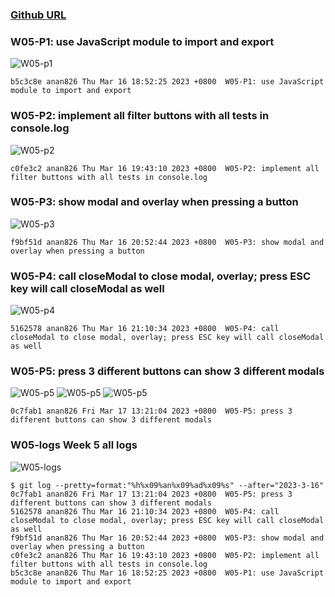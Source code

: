 ### [Github URL](https://github.com/anan826/1112-1N-js-demo-211410658.git)

### W05-P1: use JavaScript module to import and export

![W05-p1](https://slyliryvslfzxeqslixp.supabase.co/storage/v1/object/public/demo-58/md_1N_img/w05-p1.png)

```
b5c3c8e anan826 Thu Mar 16 18:52:25 2023 +0800  W05-P1: use JavaScript module to import and export
```

### W05-P2: implement all filter buttons with all tests in console.log

![W05-p2](https://slyliryvslfzxeqslixp.supabase.co/storage/v1/object/public/demo-58/md_1N_img/w05-p2.png)

```
c0fe3c2 anan826 Thu Mar 16 19:43:10 2023 +0800  W05-P2: implement all filter buttons with all tests in console.log
```

### W05-P3: show modal and overlay when pressing a button

![W05-p3](https://slyliryvslfzxeqslixp.supabase.co/storage/v1/object/public/demo-58/md_1N_img/w05-p3.png)

```
f9bf51d anan826 Thu Mar 16 20:52:44 2023 +0800  W05-P3: show modal and overlay when pressing a button
```

### W05-P4: call closeModal to close modal, overlay; press ESC key will call closeModal as well

![W05-p4](https://slyliryvslfzxeqslixp.supabase.co/storage/v1/object/public/demo-58/md_1N_img/w05-p4.png)

```
5162578 anan826 Thu Mar 16 21:10:34 2023 +0800  W05-P4: call closeModal to close modal, overlay; press ESC key will call closeModal as well
```

### W05-P5: press 3 different buttons can show 3 different modals

![W05-p5](https://slyliryvslfzxeqslixp.supabase.co/storage/v1/object/public/demo-58/md_1N_img/w05-p5-1.png)
![W05-p5](https://slyliryvslfzxeqslixp.supabase.co/storage/v1/object/public/demo-58/md_1N_img/w05-p5-2.png)
![W05-p5](https://slyliryvslfzxeqslixp.supabase.co/storage/v1/object/public/demo-58/md_1N_img/w05-p5-3.png)

```
0c7fab1 anan826 Fri Mar 17 13:21:04 2023 +0800  W05-P5: press 3 different buttons can show 3 different modals
```

### W05-logs Week 5 all logs

![W05-logs](https://slyliryvslfzxeqslixp.supabase.co/storage/v1/object/public/demo-58/md_1N_img/w05-logs.png)

```
$ git log --pretty=format:"%h%x09%an%x09%ad%x09%s" --after="2023-3-16"
0c7fab1 anan826 Fri Mar 17 13:21:04 2023 +0800  W05-P5: press 3 different buttons can show 3 different modals
5162578 anan826 Thu Mar 16 21:10:34 2023 +0800  W05-P4: call closeModal to close modal, overlay; press ESC key will call closeModal as well
f9bf51d anan826 Thu Mar 16 20:52:44 2023 +0800  W05-P3: show modal and overlay when pressing a button
c0fe3c2 anan826 Thu Mar 16 19:43:10 2023 +0800  W05-P2: implement all filter buttons with all tests in console.log
b5c3c8e anan826 Thu Mar 16 18:52:25 2023 +0800  W05-P1: use JavaScript module to import and export
```
